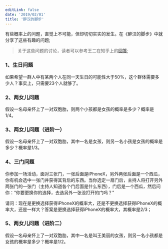 ```yaml
---
editLink: false
date: '2019/02/01'
title: '醉汉的脚步'
---
```


<ActicleMeta/>

有些概率上的问题，直觉上不可能，但却切切实实的发生。在《醉汉的脚步》中就分享了这些有趣的问题;

> 关于这些问题的讨论，读者可以参考王二在知乎上的[回答](https://www.zhihu.com/question/288093713/answer/462386132);

### 1、生日问题

如果希望一群人中有某两个人在同一天生日的可能性大于50%，这个群体需要多少人？事实上，只需要23个人就够了。

### 2、两女儿问题

假设一名母亲怀上了一对双胞胎，则两个小孩都是女孩的概率是多少？概率是1/4。

### 3、两女儿问题（进阶一）

假设一名母亲怀上了一对双胞胎，其中一名是女孩，则另一名小孩是女孩的概率是多少？概率是1/3。

### 4、三门问题

你参加一场活动，面对三张门，一张后面是iPhoneX，另外两张后面是一个西瓜，你有机会选中一张门并获得其背后的东西。当你选定一扇门后，主持人将打开另外两张门的一张门（主持人知道各个门后面是什么东西），门后是一个西瓜，然后问你：“你要更换你的选择，去选另外一张没打开的门吗？”

请问：现在是更换选择获得iPhoneX的概率大，还是不更换选择获得iPhoneX的概率大，还是一样大？答案是更换选择获得iPhoneX的概率大，其概率是2/3；

### 5、两女儿问题（进阶二）

假设一名母亲怀上了一对双胞胎，其中一名是叫王美丽的女孩，则另一名小孩都是女孩的概率是多少？概率是1/2。

